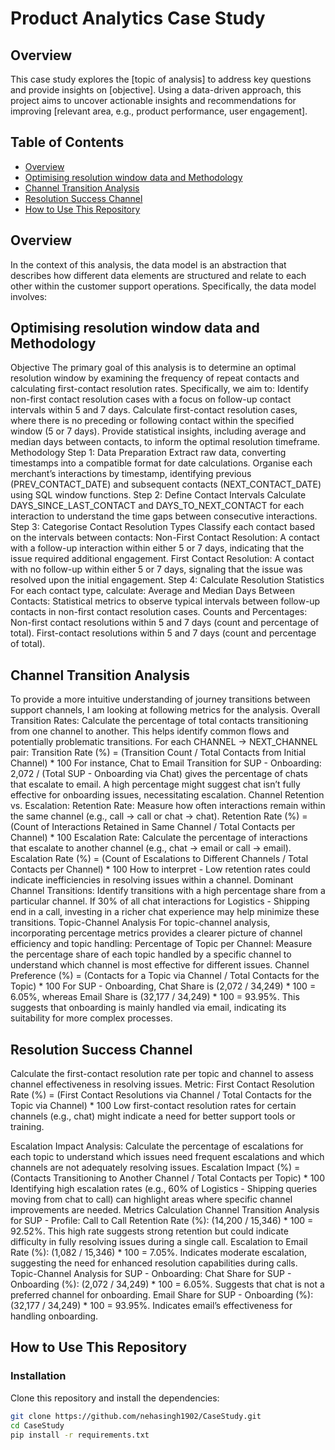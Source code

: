# Product Analytics Case Study

## Overview
This case study explores the [topic of analysis] to address key questions and provide insights on [objective]. Using a data-driven approach, this project aims to uncover actionable insights and recommendations for improving [relevant area, e.g., product performance, user engagement].

## Table of Contents
- [Overview](#overview)
- [Optimising resolution window data and Methodology](#optimising-resolution-window-data-and-methodology)
- [Channel Transition Analysis](#channel-transition-analysis)
- [Resolution Success Channel](#resolution-success-channel)
- [How to Use This Repository](#how-to-use-this-repository)
  
## Overview
In the context of this analysis, the data model is an abstraction that describes how different data elements are structured and relate to each other within the customer support operations. Specifically, the data model involves:

## Optimising resolution window data and Methodology

Objective
The primary goal of this analysis is to determine an optimal resolution window by examining the frequency of repeat contacts and calculating first-contact resolution rates. Specifically, we aim to:
Identify non-first contact resolution cases with a focus on follow-up contact intervals within 5 and 7 days.
Calculate first-contact resolution cases, where there is no preceding or following contact within the specified window (5 or 7 days).
Provide statistical insights, including average and median days between contacts, to inform the optimal resolution timeframe.
Methodology
Step 1: Data Preparation
Extract raw data, converting timestamps into a compatible format for date calculations.
Organise each merchant’s interactions by timestamp, identifying previous (PREV_CONTACT_DATE) and subsequent contacts (NEXT_CONTACT_DATE) using SQL window functions.
Step 2: Define Contact Intervals
Calculate DAYS_SINCE_LAST_CONTACT and DAYS_TO_NEXT_CONTACT for each interaction to understand the time gaps between consecutive interactions.
Step 3: Categorise Contact Resolution Types
Classify each contact based on the intervals between contacts:
Non-First Contact Resolution: A contact with a follow-up interaction within either 5 or 7 days, indicating that the issue required additional engagement.
First Contact Resolution: A contact with no follow-up within either 5 or 7 days, signaling that the issue was resolved upon the initial engagement.
Step 4: Calculate Resolution Statistics For each contact type, calculate:
Average and Median Days Between Contacts: Statistical metrics to observe typical intervals between follow-up contacts in non-first contact resolution cases.
Counts and Percentages:
Non-first contact resolutions within 5 and 7 days (count and percentage of total).
First-contact resolutions within 5 and 7 days (count and percentage of total).


## Channel Transition Analysis

To provide a more intuitive understanding of journey transitions between support channels, I am looking at following metrics for the analysis.
Overall Transition Rates:
Calculate the percentage of total contacts transitioning from one channel to another. This helps identify common flows and potentially problematic transitions.
For each CHANNEL -> NEXT_CHANNEL pair:
Transition Rate (%) = (Transition Count / Total Contacts from Initial Channel) * 100
For instance, Chat to Email Transition for SUP - Onboarding: 2,072 / (Total SUP - Onboarding via Chat) gives the percentage of chats that escalate to email. A high percentage might suggest chat isn’t fully effective for onboarding issues, necessitating escalation.
Channel Retention vs. Escalation:
Retention Rate: Measure how often interactions remain within the same channel (e.g., call -> call or chat -> chat).
Retention Rate (%) = (Count of Interactions Retained in Same Channel / Total Contacts per Channel) * 100
Escalation Rate: Calculate the percentage of interactions that escalate to another channel (e.g., chat -> email or call -> email).
Escalation Rate (%) = (Count of Escalations to Different Channels / Total Contacts per Channel) * 100
How to interpret - Low retention rates could indicate inefficiencies in resolving issues within a channel.
Dominant Channel Transitions:
Identify transitions with a high percentage share from a particular channel.
If 30% of all chat interactions for Logistics - Shipping end in a call, investing in a richer chat experience may help minimize these transitions.
Topic-Channel Analysis 
For topic-channel analysis, incorporating percentage metrics provides a clearer picture of channel efficiency and topic handling:
Percentage of Topic per Channel:
Measure the percentage share of each topic handled by a specific channel to understand which channel is most effective for different issues.
Channel Preference (%) = (Contacts for a Topic via Channel / Total Contacts for the Topic) * 100
For SUP - Onboarding, Chat Share is (2,072 / 34,249) * 100 = 6.05%, whereas Email Share is (32,177 / 34,249) * 100 = 93.95%. This suggests that onboarding is mainly handled via email, indicating its suitability for more complex processes.


## Resolution Success Channel

Calculate the first-contact resolution rate per topic and channel to assess channel effectiveness in resolving issues.
Metric:
First Contact Resolution Rate (%) = (First Contact Resolutions via Channel / Total Contacts for the Topic via Channel) * 100
Low first-contact resolution rates for certain channels (e.g., chat) might indicate a need for better support tools or training.

Escalation Impact Analysis:
Calculate the percentage of escalations for each topic to understand which issues need frequent escalations and which channels are not adequately resolving issues.
Escalation Impact (%) = (Contacts Transitioning to Another Channel / Total Contacts per Topic) * 100
Identifying high escalation rates (e.g., 60% of Logistics - Shipping queries moving from chat to call) can highlight areas where specific channel improvements are needed.
Metrics Calculation
Channel Transition Analysis for SUP - Profile:
Call to Call Retention Rate (%): (14,200 / 15,346) * 100 = 92.52%. This high rate suggests strong retention but could indicate difficulty in fully resolving issues during a single call.
Escalation to Email Rate (%): (1,082 / 15,346) * 100 = 7.05%. Indicates moderate escalation, suggesting the need for enhanced resolution capabilities during calls.
Topic-Channel Analysis for SUP - Onboarding:
Chat Share for SUP - Onboarding (%): (2,072 / 34,249) * 100 = 6.05%. Suggests that chat is not a preferred channel for onboarding.
Email Share for SUP - Onboarding (%): (32,177 / 34,249) * 100 = 93.95%. Indicates email’s effectiveness for handling onboarding.




## How to Use This Repository
### Installation
Clone this repository and install the dependencies:
```bash
git clone https://github.com/nehasingh1902/CaseStudy.git
cd CaseStudy
pip install -r requirements.txt
